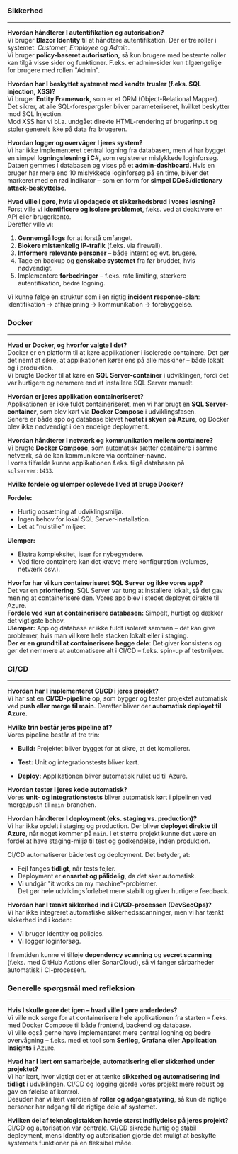 ###  Sikkerhed
---
**Hvordan håndterer I autentifikation og autorisation?**  
Vi bruger **Blazor Identity** til at håndtere autentifikation. Der er tre roller i systemet: _Customer_, _Employee_ og _Admin_.  
Vi bruger **policy-baseret autorisation**, så kun brugere med bestemte roller kan tilgå visse sider og funktioner. F.eks. er admin-sider kun tilgængelige for brugere med rollen "Admin".

**Hvordan har I beskyttet systemet mod kendte trusler (f.eks. SQL injection, XSS)?**  
Vi bruger **Entity Framework**, som er et ORM (Object-Relational Mapper). Det sikrer, at alle SQL-forespørgsler bliver parameteriseret, hvilket beskytter mod SQL Injection.  
Mod XSS har vi bl.a. undgået direkte HTML-rendering af brugerinput og stoler generelt ikke på data fra brugeren.

**Hvordan logger og overvåger I jeres system?**  
Vi har ikke implementeret central logning fra databasen, men vi har bygget en simpel **logningsløsning i C#**, som registrerer mislykkede loginforsøg.  
Dataen gemmes i databasen og vises på et **admin-dashboard**. Hvis en bruger har mere end 10 mislykkede loginforsøg på en time, bliver det markeret med en rød indikator – som en form for **simpel DDoS/dictionary attack-beskyttelse**.

**Hvad ville I gøre, hvis vi opdagede et sikkerhedsbrud i vores løsning?**  
Først ville vi **identificere og isolere problemet**, f.eks. ved at deaktivere en API eller brugerkonto.  
Derefter ville vi:

1. **Gennemgå logs** for at forstå omfanget.
2. **Blokere mistænkelig IP-trafik** (f.eks. via firewall).
3. **Informere relevante personer** – både internt og evt. brugere.
4. Tage en backup og **genskabe systemet** fra før bruddet, hvis nødvendigt.
5. Implementere **forbedringer** – f.eks. rate limiting, stærkere autentifikation, bedre logning.

Vi kunne følge en struktur som i en rigtig **incident response-plan**: identifikation → afhjælpning → kommunikation → forebyggelse.


### Docker
---
**Hvad er Docker, og hvorfor valgte I det?**  
Docker er en platform til at køre applikationer i isolerede containere. Det gør det nemt at sikre, at applikationen kører ens på alle maskiner – både lokalt og i produktion.  
Vi brugte Docker til at køre en **SQL Server-container** i udviklingen, fordi det var hurtigere og nemmere end at installere SQL Server manuelt.

**Hvordan er jeres applikation containeriseret?**  
Applikationen er ikke fuldt containeriseret, men vi har brugt en **SQL Server-container**, som blev kørt via **Docker Compose** i udviklingsfasen.  
Senere er både app og database blevet **hostet i skyen på Azure**, og Docker blev ikke nødvendigt i den endelige deployment.

**Hvordan håndterer I netværk og kommunikation mellem containere?**  
Vi brugte **Docker Compose**, som automatisk sætter containere i samme netværk, så de kan kommunikere via container-navne.  
I vores tilfælde kunne applikationen f.eks. tilgå databasen på `sqlserver:1433`.

**Hvilke fordele og ulemper oplevede I ved at bruge Docker?**  

**Fordele:**
- Hurtig opsætning af udviklingsmiljø.
- Ingen behov for lokal SQL Server-installation.
- Let at "nulstille" miljøet.  

**Ulemper:**
- Ekstra kompleksitet, især for nybegyndere.
- Ved flere containere kan det kræve mere konfiguration (volumes, netværk osv.).
  
**Hvorfor har vi kun containeriseret SQL Server og ikke vores app?**  
Det var en **prioritering**. SQL Server var tung at installere lokalt, så det gav mening at containerisere den. Vores app blev i stedet deployet direkte til Azure.  
**Fordele ved kun at containerisere databasen:** Simpelt, hurtigt og dækker det vigtigste behov.  
**Ulemper:** App og database er ikke fuldt isoleret sammen – det kan give problemer, hvis man vil køre hele stacken lokalt eller i staging.  
**Der er en grund til at containerisere begge dele**: Det giver konsistens og gør det nemmere at automatisere alt i CI/CD – f.eks. spin-up af testmiljøer.

###  CI/CD
---
**Hvordan har I implementeret CI/CD i jeres projekt?**  
Vi har sat en **CI/CD-pipeline** op, som bygger og tester projektet automatisk ved **push eller merge til main**. Derefter bliver der **automatisk deployet til Azure**.

**Hvilke trin består jeres pipeline af?**  
Vores pipeline består af tre trin:

- **Build:** Projektet bliver bygget for at sikre, at det kompilerer.
    
- **Test:** Unit og integrationstests bliver kørt.
    
- **Deploy:** Applikationen bliver automatisk rullet ud til Azure.
    

**Hvordan tester I jeres kode automatisk?**  
Vores **unit- og integrationstests** bliver automatisk kørt i pipelinen ved merge/push til `main`-branchen.

**Hvordan håndterer I deployment (eks. staging vs. production)?**  
Vi har ikke opdelt i staging og production. Der bliver **deployet direkte til Azure**, når noget kommer på `main`. I et større projekt kunne det være en fordel at have staging-miljø til test og godkendelse, inden produktion.

CI/CD automatiserer både test og deployment. Det betyder, at:
- Fejl fanges **tidligt**, når tests fejler.
- Deployment er **ensartet og pålidelig**, da det sker automatisk.
- Vi undgår "it works on my machine"-problemer.  
    Det gør hele udviklingsforløbet mere stabilt og giver hurtigere feedback.
    
**Hvordan har I tænkt sikkerhed ind i CI/CD-processen (DevSecOps)?**  
Vi har ikke integreret automatiske sikkerhedsscanninger, men vi har tænkt sikkerhed ind i koden:

- Vi bruger Identity og policies.
- Vi logger loginforsøg.  

I fremtiden kunne vi tilføje **dependency scanning** og **secret scanning** (f.eks. med GitHub Actions eller SonarCloud), så vi fanger sårbarheder automatisk i CI-processen.

### Generelle spørgsmål med refleksion
---
**Hvis I skulle gøre det igen – hvad ville I gøre anderledes?**  
Vi ville nok sørge for at containerisere hele applikationen fra starten – f.eks. med Docker Compose til både frontend, backend og database.  
Vi ville også gerne have implementeret mere central logning og bedre overvågning – f.eks. med et tool som **Serilog**, **Grafana** eller **Application Insights** i Azure.

**Hvad har I lært om samarbejde, automatisering eller sikkerhed under projektet?**  
Vi har lært, hvor vigtigt det er at tænke **sikkerhed og automatisering ind tidligt** i udviklingen. CI/CD og logging gjorde vores projekt mere robust og gav en følelse af kontrol.  
Desuden har vi lært værdien af **roller og adgangsstyring**, så kun de rigtige personer har adgang til de rigtige dele af systemet.

**Hvilken del af teknologistakken havde størst indflydelse på jeres projekt?**  
CI/CD og autorisation var centrale. CI/CD sikrede hurtig og stabil deployment, mens Identity og autorisation gjorde det muligt at beskytte systemets funktioner på en fleksibel måde.